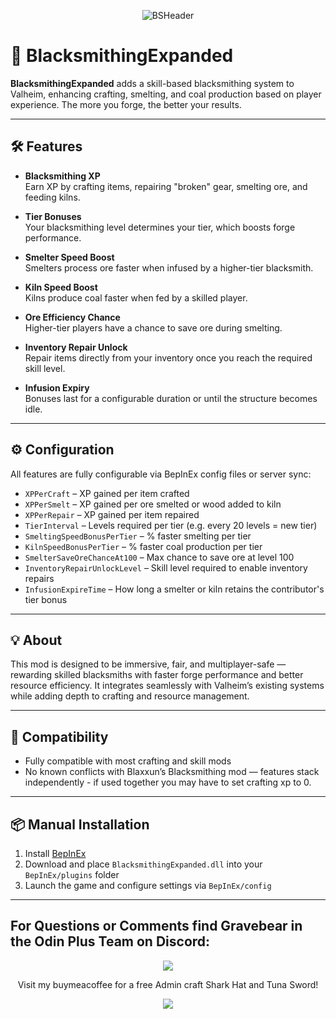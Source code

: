<p align="center"><img src="https://noobtrap.eu/images/crystallights/blacksmithexpandedheader.png" alt="BSHeader"></p>

# 🔧 BlacksmithingExpanded

**BlacksmithingExpanded** adds a skill-based blacksmithing system to Valheim, enhancing crafting, smelting, and coal production based on player experience. The more you forge, the better your results.

---

## 🛠️ Features

- **Blacksmithing XP**  
  Earn XP by crafting items, repairing "broken" gear, smelting ore, and feeding kilns.

- **Tier Bonuses**  
  Your blacksmithing level determines your tier, which boosts forge performance.

- **Smelter Speed Boost**  
  Smelters process ore faster when infused by a higher-tier blacksmith.

- **Kiln Speed Boost**  
  Kilns produce coal faster when fed by a skilled player.

- **Ore Efficiency Chance**  
  Higher-tier players have a chance to save ore during smelting.

- **Inventory Repair Unlock**  
  Repair items directly from your inventory once you reach the required skill level.

- **Infusion Expiry**  
  Bonuses last for a configurable duration or until the structure becomes idle.

---

## ⚙️ Configuration

All features are fully configurable via BepInEx config files or server sync:

- `XPPerCraft` – XP gained per item crafted  
- `XPPerSmelt` – XP gained per ore smelted or wood added to kiln  
- `XPPerRepair` – XP gained per item repaired  
- `TierInterval` – Levels required per tier (e.g. every 20 levels = new tier)  
- `SmeltingSpeedBonusPerTier` – % faster smelting per tier  
- `KilnSpeedBonusPerTier` – % faster coal production per tier  
- `SmelterSaveOreChanceAt100` – Max chance to save ore at level 100  
- `InventoryRepairUnlockLevel` – Skill level required to enable inventory repairs  
- `InfusionExpireTime` – How long a smelter or kiln retains the contributor's tier bonus

---

## 💡 About

This mod is designed to be immersive, fair, and multiplayer-safe — rewarding skilled blacksmiths with faster forge performance and better resource efficiency. It integrates seamlessly with Valheim’s existing systems while adding depth to crafting and resource management.

---

## 🔗 Compatibility

- Fully compatible with most crafting and skill mods  
- No known conflicts with Blaxxun’s Blacksmithing mod — features stack independently - if used together you may have to set crafting xp to 0.

---

## 📦 Manual Installation

1. Install [BepInEx](https://valheim.thunderstore.io/package/denikson/BepInExPack_Valheim/)
2. Download and place `BlacksmithingExpanded.dll` into your `BepInEx/plugins` folder
3. Launch the game and configure settings via `BepInEx/config`


---


<p align="center"><h2>For Questions or Comments find Gravebear in the Odin Plus Team on Discord:</h2></p>

<p align="center"><a href="https://discord.gg/mbkPcvu9ax"><img src="https://i.imgur.com/Ji3u63C.png"></a></p>

<p align="center">Visit my buymeacoffee for a free Admin craft Shark Hat and Tuna Sword!</p>
 
<p align="center"><a href="https://www.buymeacoffee.com/Gravebear"><img src="https://noobtrap.eu/images/crystallights/GBSupporter.png"></a></p>
